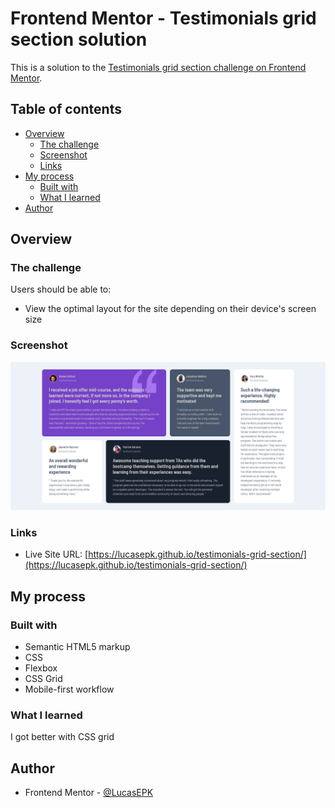 # Frontend Mentor - Testimonials grid section solution

This is a solution to the [Testimonials grid section challenge on Frontend Mentor](https://www.frontendmentor.io/challenges/testimonials-grid-section-Nnw6J7Un7).

## Table of contents

- [Overview](#overview)
  - [The challenge](#the-challenge)
  - [Screenshot](#screenshot)
  - [Links](#links)
- [My process](#my-process)
  - [Built with](#built-with)
  - [What I learned](#what-i-learned)
- [Author](#author)

## Overview

### The challenge

Users should be able to:


- View the optimal layout for the site depending on their device's screen size

### Screenshot

![](images/screenshot.png)

### Links

- Live Site URL: [https://lucasepk.github.io/testimonials-grid-section/](https://lucasepk.github.io/testimonials-grid-section/)

## My process

### Built with

- Semantic HTML5 markup
- CSS
- Flexbox
- CSS Grid
- Mobile-first workflow

### What I learned

I got better with CSS grid

## Author

- Frontend Mentor - [@LucasEPK](https://www.frontendmentor.io/profile/LucasEPK)